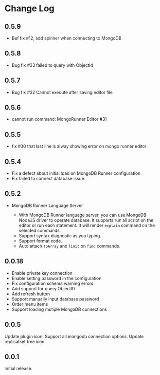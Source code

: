 # Change Log

## 0.5.9

- Buf fix #12, add spinner when connecting to MongoDB

## 0.5.8

- Bug fix #33 failed to query with ObjectId 

## 0.5.7

- Bug fix #32 Cannot execute after saving editor file

## 0.5.6

- cannot run command: MongoRunner Editor #31

## 0.5.5

- fix #30 that last line is alway showing error on mongo runner editor

## 0.5.4

- Fix a defect about initial load on MongoDB Runner configuration.
- Fix failed to connect database issue.

## 0.5.2

- MongoDB Runner Language Server

  - With MongoDB Runner language server, you can use MongoDB NodeJS driver to operate database. It supports run all script on the editor or run each statement. It will render `explain` command on the selected commands.
  - Support syntax diagnostic as you typing.
  - Support format code.
  - Auto attach `toArray` and `limit` on `find` commands.

## 0.0.18

- Enable private key connection
- Enable setting password in the configuration
- Fix configuration schema warning errors
- Add support for query ObjectID
- Add refresh button
- Support manually input database password
- Order menu items
- Support loading mutiple MongoDB connections

## 0.0.5

Update plugin icon.
Support all mongodb connection options.
Update replicatset tree icon.

## 0.0.1

Initial release.
